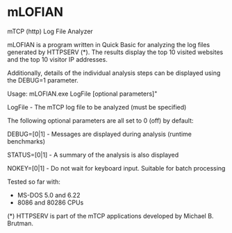 # mLOFIAN
mTCP (http) Log File Analyzer

mLOFIAN is a program written in Quick Basic for analyzing the log files generated by HTTPSERV (*).
The results display the top 10 visited websites and the top 10 visitor IP addresses.

Additionally, details of the individual analysis steps can be displayed using the DEBUG=1 parameter.



Usage: mLOFIAN.exe LogFile [optional parameters]"


LogFile      - The mTCP log file to be analyzed (must be specified)

The following optional parameters are all set to 0 (off) by default:

DEBUG=[0|1]  - Messages are displayed during analysis (runtime benchmarks)

STATUS=[0|1] - A summary of the analysis is also displayed

NOKEY=[0|1]  - Do not wait for keyboard input. Suitable for batch processing


Tested so far with: 
- MS-DOS 5.0 and 6.22
- 8086 and 80286 CPUs

(*) HTTPSERV is part of the mTCP applications developed by Michael B. Brutman.
